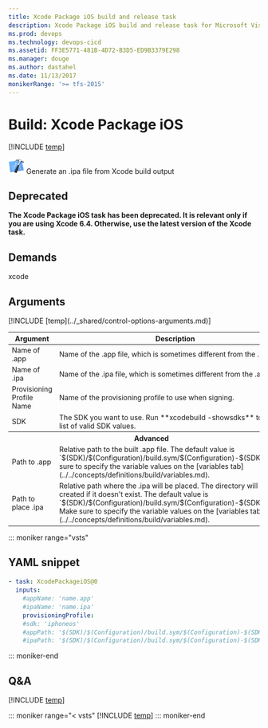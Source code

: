 ```yaml
---
title: Xcode Package iOS build and release task
description: Xcode Package iOS build and release task for Microsoft Visual Studio Team Services (VSTS) and Microsoft Team Foundation Server (TFS)
ms.prod: devops
ms.technology: devops-cicd
ms.assetid: FF3E5771-481B-4D72-B3D5-ED9B3379E298
ms.manager: douge
ms.author: dastahel
ms.date: 11/13/2017
monikerRange: '>= tfs-2015'
---
```



# Build: Xcode Package iOS

[!INCLUDE [temp](../../_shared/version-tfs-2015-rtm.md)]

![](_img/xcode-package-ios.png) Generate an .ipa file from Xcode build output

## Deprecated
**The Xcode Package iOS task has been deprecated.
It is relevant only if you are using Xcode 6.4.
Otherwise, use the latest version of the Xcode task.**

## Demands

xcode

## Arguments

<table>
<thead>
<tr>
<th>Argument</th>
<th>Description</th>
</tr>
</thead>
<tr>
<td>Name of .app</td>
<td>
Name of the .app file, which is sometimes different from the .ipa file.
</td>
</tr>
<tr>
<td>Name of .ipa</td>
<td>
Name of the .ipa file, which is sometimes different from the .app file.
</td>
</tr>
<tr>
<td>Provisioning Profile Name</td>
<td>
Name of the provisioning profile to use when signing.
</td>
</tr>
<tr>
<td>SDK</td>
<td>
The SDK you want to use.  Run **xcodebuild -showsdks** to see a list of valid SDK values.
</td>
</tr>
<tr>
<th style="text-align: center" colspan="2">Advanced</th>
</tr>
<tr>
<td>Path to .app</td>
<td>
Relative path to the built .app file.
The default value is `$(SDK)/$(Configuration)/build.sym/$(Configuration)-$(SDK)`.
Make sure to specify the variable values on the [variables tab](../../concepts/definitions/build/variables.md).
</td>
</tr>
<tr>
<td>Path to place .ipa</td>
<td>
Relative path where the .ipa will be placed. The directory will be created if it doesn't exist.
The default value is `$(SDK)/$(Configuration)/build.sym/$(Configuration)-$(SDK)/output`.
Make sure to specify the variable values on the [variables tab](../../concepts/definitions/build/variables.md).
</td>
</tr>
[!INCLUDE [temp](../_shared/control-options-arguments.md)]
</table>

::: moniker range="vsts"

## YAML snippet

```YAML
- task: XcodePackageiOS@0
  inputs:
    #appName: 'name.app' 
    #ipaName: 'name.ipa' 
    provisioningProfile: 
    #sdk: 'iphoneos' 
    #appPath: '$(SDK)/$(Configuration)/build.sym/$(Configuration)-$(SDK)' 
    #ipaPath: '$(SDK)/$(Configuration)/build.sym/$(Configuration)-$(SDK)/output' 
```

::: moniker-end

## Q&A
<!-- BEGINSECTION class="md-qanda" -->

[!INCLUDE [temp](../../_shared/qa-agents.md)]

::: moniker range="< vsts"
[!INCLUDE [temp](../../_shared/qa-versions.md)]
::: moniker-end

<!-- ENDSECTION -->
